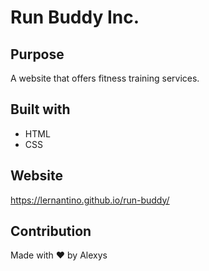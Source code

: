 # Run Buddy Inc. 

## Purpose 
A website that offers fitness training services.

## Built with
* HTML 
* CSS

## Website
https://lernantino.github.io/run-buddy/

## Contribution
Made with ❤️ by Alexys 

